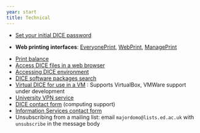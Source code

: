 ```yaml
---
year: start
title: Technical
---
```


* [Set your initial DICE password](http://pp.inf.ed.ac.uk/)
- **Web printing interfaces**: [EveryonePrint](http://www.everyoneprint.is.ed.ac.uk), [WebPrint](http://webprint.inf.ed.ac.uk), [ManagePrint](http://www.manageprint.is.ed.ac.uk)
* [Print balance](https://www.manageprint.is.ed.ac.uk/)
* [Access DICE files in a web browser](https://ifile.inf.ed.ac.uk/)
* [Accessing DICE environment](http://computing.help.inf.ed.ac.uk/nx/)
* [DICE software packages search](http://pkgsearch.inf.ed.ac.uk/pkgsearch.shtml)
* [Virtual DICE for use in a VM](http://computing.help.inf.ed.ac.uk/vdice) : Supports VirtualBox, VMWare support under development
* [University VPN service](http://www.ed.ac.uk/schools-departments/information-services/services/computing/desktop-personal/vpn/vpn-service-using)
* [DICE contact form](https://www.inf.ed.ac.uk/systems/support/form/) (computing support)
* [Information Services contact form](https://ed.unidesk.ac.uk/tas/public/)
* Unsubscribing from a mailing list: email `majordomo@lists.ed.ac.uk` with `unsubscribe` in the message body
